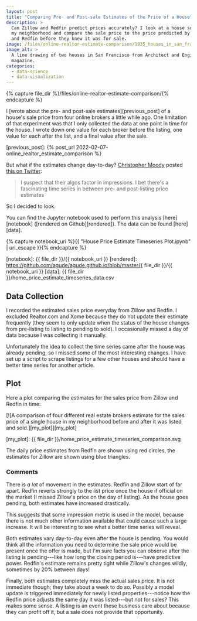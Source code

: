 ```yaml
---
layout: post
title: "Comparing Pre- and Post-sale Estimates of the Price of a House"
description: >
  Can Zillow and Redfin predict prices accurately? I look at a house sold in
  my neighborhood and compare the sale price to the price predicted by Zillow
  and Redfin before they knew it was for sale.
image: /files/online-realtor-estimate-comparison/1935_houses_in_san_francisco.jpg
image_alt: >
  A line drawing of two houses in San Francisco from Architect and Engineer
  magazine.
categories:
  - data-science
  - data-visualization
---
```


{% capture file_dir %}/files/online-realtor-estimate-comparison/{% endcapture %}



I [wrote about the pre- and post-sale estimates][previous_post] of a house's
sale price from four online brokers a little while ago. One limitation of that
experiment was that I only collected the data at one point in time for the
house. I wrote down one value for each broker before the listing, one value
for each after the list, and a final value after the sale.

[previous_post]: {% post_url 2022-02-07-online_realtor_estimate_comparison %}

But what if the estimates change day-to-day? [Christopher Moody][chris] posted
[this on Twitter][twitter]:

[chris]: https://twitter.com/chrisemoody
[twitter]: https://twitter.com/chrisemoody/status/1493686691378315264

> I suspect that their algos factor in impressions. I bet there's a
> fascinating time series in between pre- and post-listing price estimates

So I decided to look.

You can find the Jupyter notebook used to perform this analysis
[here][notebook] ([rendered on Github][rendered]). The data can be found
[here][data].

{% capture notebook_uri %}{{ "House Price Estimate Timeseries Plot.ipynb" | uri_escape }}{% endcapture %}

[notebook]: {{ file_dir }}/{{ notebook_uri }}
[rendered]: https://github.com/agude/agude.github.io/blob/master{{ file_dir }}/{{ notebook_uri }}
[data]: {{ file_dir }}/home_price_estimate_timeseries_data.csv

## Data Collection

I recorded the estimated sales price everyday from Zillow and Redfin. I
excluded Realtor.com and Xome because they do not update their estimate
frequently (they seem to only update when the status of the house changes from
pre-listing to listing to pending to sold). I occasionally missed a day of
data because I was collecting it manually.

Unfortunately the idea to collect the time series came after the house was
already pending, so I missed some of the most interesting changes. I have set
up a script to scrape listings for a few other houses and should have a better
time series for another article.

## Plot

Here a plot comparing the estimates for the sales price from Zillow and Redfin
in time:

[![A comparison of four different real estate brokers estimate for the sales
price of a single house in my neighborhood before and after it was listed and
sold.][my_plot]][my_plot]

[my_plot]: {{ file_dir }}/home_price_estimate_timeseries_comparison.svg

The daily price estimates from Redfin are shown using red circles, the
estimates for Zillow are shown using blue triangles.

### Comments

There is _a lot_ of movement in the estimates. Redfin and Zillow start of far
apart. Redfin reverts strongly to the list price once the house if official on
the market (I missed Zillow's price on the day of listing). As the house goes
pending, both estimates have increased drastically.

This suggests that some impression metric is used in the model, because there
is not much other information available that could cause such a large
increase. It will be interesting to see what a better time series will reveal.

Both estimates vary day-to-day even after the house is pending. You would
think all the information you need to determine the sale price would be
present once the offer is made, but I'm sure facts you can observe after the
listing is pending---like how long the closing period is---have predictive
power. Redfin's estimate remains pretty tight while Zillow's changes wildly,
sometimes by 20% between days!

Finally, both estimates completely miss the actual sales price. It is not
immediate though; they take about a week to do so. Possibly a model update is
triggered immediately for newly listed properties---notice how the Redfin
price adjusts the same day it was listed---but not for sales? This makes some
sense. A listing is an event these business care about because they can profit
off it, but a sale does not provide that opportunity.

